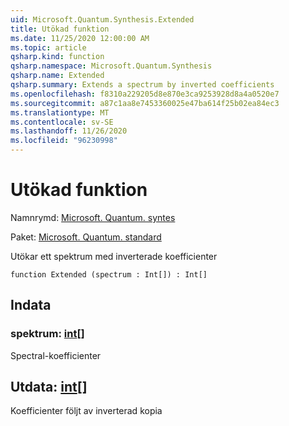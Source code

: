 ```yaml
---
uid: Microsoft.Quantum.Synthesis.Extended
title: Utökad funktion
ms.date: 11/25/2020 12:00:00 AM
ms.topic: article
qsharp.kind: function
qsharp.namespace: Microsoft.Quantum.Synthesis
qsharp.name: Extended
qsharp.summary: Extends a spectrum by inverted coefficients
ms.openlocfilehash: f8310a229205d8e870e3ca9253928d8a4a0520e7
ms.sourcegitcommit: a87c1aa8e7453360025e47ba614f25b02ea84ec3
ms.translationtype: MT
ms.contentlocale: sv-SE
ms.lasthandoff: 11/26/2020
ms.locfileid: "96230998"
---
```

# <a name="extended-function"></a>Utökad funktion

Namnrymd: [Microsoft. Quantum. syntes](xref:Microsoft.Quantum.Synthesis)

Paket: [Microsoft. Quantum. standard](https://nuget.org/packages/Microsoft.Quantum.Standard)


Utökar ett spektrum med inverterade koefficienter

```qsharp
function Extended (spectrum : Int[]) : Int[]
```


## <a name="input"></a>Indata

### <a name="spectrum--int"></a>spektrum: [int](xref:microsoft.quantum.lang-ref.int)[]

Spectral-koefficienter



## <a name="output--int"></a>Utdata: [int](xref:microsoft.quantum.lang-ref.int)[]

Koefficienter följt av inverterad kopia